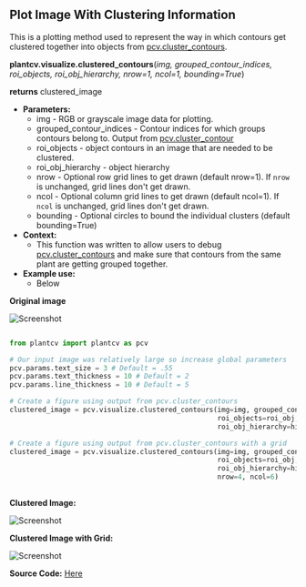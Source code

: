 ## Plot Image With Clustering Information 

This is a plotting method used to represent the way in which contours get clustered together into objects from [pcv.cluster_contours](cluster_contours.md).

**plantcv.visualize.clustered_contours**(*img, grouped_contour_indices, roi_objects, roi_obj_hierarchy, nrow=1, ncol=1, bounding=True*)

**returns** clustered_image

- **Parameters:**
    - img - RGB or grayscale image data for plotting.
    - grouped_contour_indices - Contour indices for which groups contours belong to. Output from [pcv.cluster_contour](cluster_contours.md)
    - roi_objects - object contours in an image that are needed to be clustered.
    - roi_obj_hierarchy - object hierarchy
    - nrow - Optional row grid lines to get drawn (default nrow=1). If `nrow` is unchanged, grid lines don't get drawn. 
    - ncol - Optional column grid lines to get drawn (default ncol=1). If `ncol` is unchanged, grid lines don't get drawn. 
    - bounding - Optional circles to bound the individual clusters (default bounding=True)
- **Context:**
    - This function was written to allow users to debug [pcv.cluster_contours](cluster_contours.md) and make sure that contours from the same 
    plant are getting grouped together. 
- **Example use:**
    - Below

**Original image**

![Screenshot](img/documentation_images/visualize_clustered_contours/multi_arabidopsis.jpg)

```python

from plantcv import plantcv as pcv

# Our input image was relatively large so increase global parameters 
pcv.params.text_size = 3 # Default = .55
pcv.params.text_thickness = 10 # Default = 2
pcv.params.line_thickness = 10 # Default = 5

# Create a figure using output from pcv.cluster_contours 
clustered_image = pcv.visualize.clustered_contours(img=img, grouped_contour_indices=cnt_i, 
                                                   roi_objects=roi_obj,
                                                   roi_obj_hierarchy=hier)

# Create a figure using output from pcv.cluster_contours with a grid
clustered_image = pcv.visualize.clustered_contours(img=img, grouped_contour_indices=cnt_i, 
                                                   roi_objects=roi_obj,
                                                   roi_obj_hierarchy=hier,
                                                   nrow=4, ncol=6)
                                       
```

**Clustered Image:** 

![Screenshot](img/documentation_images/visualize_clustered_contours/contour_cluster_img.jpg)

**Clustered Image with Grid:** 

![Screenshot](img/documentation_images/visualize_clustered_contours/contour_cluster_img_grid.jpg)

**Source Code:** [Here](https://github.com/danforthcenter/plantcv/blob/master/plantcv/plantcv/visualize/clustered_contours.py)
